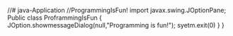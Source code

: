//# java-Application
//ProgrammingIsFun!
import javax.swing.JOptionPane;
Public class ProframmingIsFun
{
JOption.showmessageDialog(null,"Programming is fun!");
syetm.exit(0)
}
}
